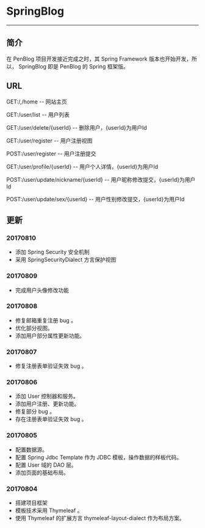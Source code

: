 # SpringBlog

****

## 简介
  在 PenBlog 项目开发接近完成之时，其 Spring Framework 
版本也开始开发，所以， SpringBlog 即是 PenBlog 的 
Spring 框架版。

## URL

  GET:/,/home -- 网站主页
  
  
  GET:/user/list -- 用户列表
  
  GET:/user/delete/{userId} -- 删除用户，{userId}为用户Id
  
  GET:/user/register -- 用户注册视图
  
  POST:/user/register -- 用户注册提交
  
  GET:/user/profile/{userId} --  用户个人详情，{userId}为用户Id
  
  POST:/user/update/nickname/{userId} -- 用户昵称修改提交，{userId}为用户Id
  
  POST:/user/update/sex/{userId} -- 用户性别修改提交，{userId}为用户Id
  
  
  
## 更新

### 20170810
  * 添加 Spring Security 安全机制
  * 采用 SpringSecurityDialect 方言保护视图

### 20170809
  * 完成用户头像修改功能

### 20170808
  * 修复邮箱重复注册 bug 。
  * 优化部分视图。
  * 添加用户部分属性更新功能。

### 20170807
  * 修复注册表单验证失效 bug 。

### 20170806
  * 添加 User 控制器和服务。
  * 添加用户注册、更新功能。
  * 修复部分 bug 。
  * 存在注册表单验证失效 bug 。

### 20170805
  * 配置数据源。
  * 配置 Spring Jdbc Template 作为 JDBC 模板，操作数据的样板代码。
  * 配置 User 域的 DAO 层。
  * 添加页面的基础布局。

### 20170804
  * 搭建项目框架
  * 模板技术采用 Thymeleaf 。
  * 使用 Thymeleaf 的扩展方言 thymeleaf-layout-dialect 作为布局方案。